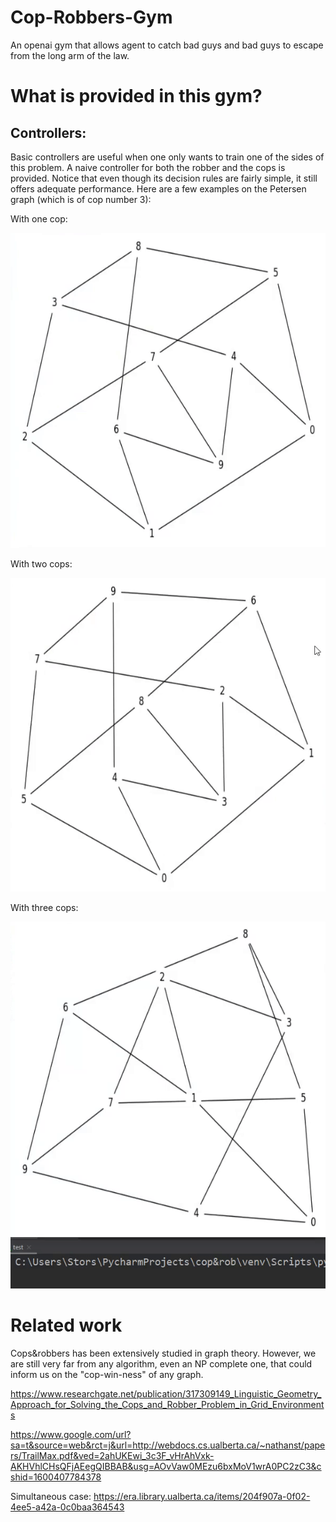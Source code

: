 # Cop-Robbers-Gym
An openai gym that allows agent to catch bad guys and bad guys to escape from the long arm of the law.

# What is provided in this gym?

## Controllers:

Basic controllers are useful when one only wants to train one of the sides of this problem. A naive controller for both 
the robber and the cops is provided. Notice that even though its decision rules are fairly simple, it still offers adequate
performance. Here are a few examples on the Petersen graph (which is of cop number 3):

With one cop:

![gif of robber vs one cop](img/1.gif)

With two cops:
 
![gif of robber vs two cops](img/2.gif)

With three cops:

![gif of robber vs three cops](img/3.gif)

# Related work

Cops&robbers has been extensively studied in graph theory. However, we are still very far from any algorithm, even an NP complete one, that could inform us on the "cop-win-ness" of any graph. 

https://www.researchgate.net/publication/317309149_Linguistic_Geometry_Approach_for_Solving_the_Cops_and_Robber_Problem_in_Grid_Environments 

https://www.google.com/url?sa=t&source=web&rct=j&url=http://webdocs.cs.ualberta.ca/~nathanst/papers/TrailMax.pdf&ved=2ahUKEwi_3c3F_vHrAhVxk-AKHVhlCHsQFjAEegQIBBAB&usg=AOvVaw0MEzu6bxMoV1wrA0PC2zC3&cshid=1600407784378

Simultaneous case: 
https://era.library.ualberta.ca/items/204f907a-0f02-4ee5-a42a-0c0baa364543
